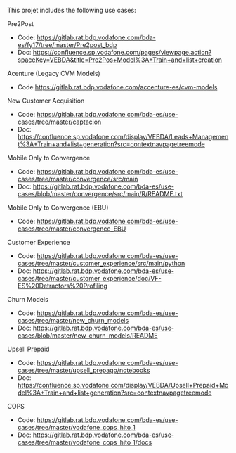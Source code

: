 This projet includes the following use cases:

Pre2Post
 - Code: https://gitlab.rat.bdp.vodafone.com/bda-es/fy17/tree/master/Pre2post_bdp 
 - Doc: https://confluence.sp.vodafone.com/pages/viewpage.action?spaceKey=VEBDA&title=Pre2Pos+Model%3A+Train+and+list+creation 

Acenture (Legacy CVM Models)
 - Code https://gitlab.rat.bdp.vodafone.com/accenture-es/cvm-models 

New Customer Acquisition
 - Code: https://gitlab.rat.bdp.vodafone.com/bda-es/use-cases/tree/master/captacion 
 - Doc: https://confluence.sp.vodafone.com/display/VEBDA/Leads+Management%3A+Train+and+list+generation?src=contextnavpagetreemode 

Mobile Only to Convergence
 - Code: https://gitlab.rat.bdp.vodafone.com/bda-es/use-cases/tree/master/convergence/src/main 
 - Doc: https://gitlab.rat.bdp.vodafone.com/bda-es/use-cases/blob/master/convergence/src/main/R/README.txt 

Mobile Only to Convergence (EBU)
 - Code: https://gitlab.rat.bdp.vodafone.com/bda-es/use-cases/tree/master/convergence_EBU

Customer Experience
  - Code: https://gitlab.rat.bdp.vodafone.com/bda-es/use-cases/tree/master/customer_experience/src/main/python
  - Doc: https://gitlab.rat.bdp.vodafone.com/bda-es/use-cases/tree/master/customer_experience/doc/VF-ES%20Detractors%20Profiling 

Churn Models
  - Code: https://gitlab.rat.bdp.vodafone.com/bda-es/use-cases/tree/master/new_churn_models 
  - Doc: https://gitlab.rat.bdp.vodafone.com/bda-es/use-cases/blob/master/new_churn_models/README 

Upsell Prepaid
 - Code: https://gitlab.rat.bdp.vodafone.com/bda-es/use-cases/tree/master/upsell_prepago/notebooks
 - Doc: https://confluence.sp.vodafone.com/display/VEBDA/Upsell+Prepaid+Model%3A+Train+and+list+generation?src=contextnavpagetreemode 

COPS 
 - Code: https://gitlab.rat.bdp.vodafone.com/bda-es/use-cases/tree/master/vodafone_cops_hito_1
 - Doc: https://gitlab.rat.bdp.vodafone.com/bda-es/use-cases/tree/master/vodafone_cops_hito_1/docs 

